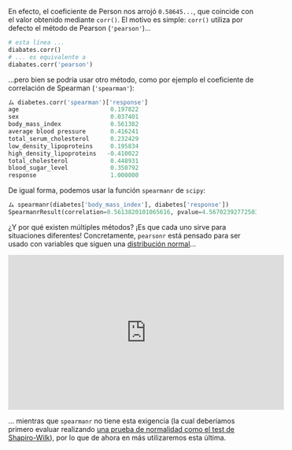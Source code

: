 En efecto, el coeficiente de Person nos arrojó `0.58645...`, que coincide con el valor obtenido mediante `corr()`. El motivo es simple: `corr()` utiliza por defecto el método de Pearson (`'pearson'`)...

```python
# esta línea ...
diabates.corr()
# ... es equivalente a 
diabates.corr('pearson')
```

...pero bien se podría usar otro método, como por ejemplo el coeficiente de correlación de Spearman (`'spearman'`): 

```python
ム diabetes.corr('spearman')['response']
age                          0.197822
sex                          0.037401
body_mass_index              0.561382
average blood pressure       0.416241
total_serum_cholesterol      0.232429
low_density_lipoproteins     0.195834
high_density_lipoproteins   -0.410022
total_cholesterol            0.448931
blood_sugar_level            0.350792
response                     1.000000
```

De igual forma, podemos usar la función `spearmanr` de `scipy`: 

```python
ム spearmanr(diabetes['body_mass_index'], diabetes['response'])
SpearmanrResult(correlation=0.5613820101065616, pvalue=4.567023927725032e-38)
```

¿Y por qué existen múltiples métodos? ¡Es que cada uno sirve para situaciones diferentes! Concretamente, `pearsonr` está pensado para ser usado con variables que siguen una [distribución normal](https://es.wikipedia.org/wiki/Distribuci%C3%B3n_normal)...

<iframe width="560" height="315" src="https://www.youtube.com/embed/EvHiee7gs9Y" title="YouTube video player" frameborder="0" allow="accelerometer; autoplay; clipboard-write; encrypted-media; gyroscope; picture-in-picture" allowfullscreen></iframe>

... mientras que `spearmanr` no tiene esta exigencia  (la cual deberíamos primero evaluar realizando [una prueba de normalidad como el test de Shapiro-Wilk](https://es.wikipedia.org/wiki/Prueba_de_Shapiro%E2%80%93Wilk)), por lo que de ahora en más utilizaremos esta última. 
